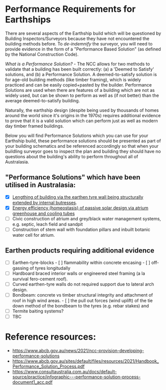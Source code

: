 # Performance Requirements for Earthships

There are several aspects of the Earthship build which will be questioned by Building Inspectors/Surveyors because they have not encountered the building methods before.  To *de-indemnify* the surveyor, you will need to provide evidence in the form of a "Performance Based Solution" (as defined by the National Construction Code).

*What is a Performance Solution?* -  The NCC allows for two methods to validate that a building has been built correctly: (a) a 'Deemed to Satisfy' solutions, and (b) a Performance Solution.  A deemed-to-satisfy solution is for age-old building methods (like timber framing), which is widely practiced and can be easily copied+pasted by the builder.  Performance Solutions are used when there are features of a building which are not as widely used, but can be shown to perform as well as (if not better) than the average deemed-to-satisfy building.

Naturally, the earthship design (despite being used by thousands of homes around the world since it's origins in the 1970s) requires additional evidence to prove that it is a valid solution which can perform just as well as modern day timber framed buildings.  

Below you will find Performance Solutions which you can use for your Earthship build, these performance solutions should be presented as part of your building schematics and be referenced accordingly so that when your buildling surveyor goes to inspect the plan and building they should have no questions about the building's ability to perform throughout all of Australasia.

## "Performance Solutions" which have been utilised in Australasia:

  - [x] [Lengthing of building via the earthen tyre wall being structurally extended by internal butresses](https://github.com/earthsteading/earthship/blob/master/performance-solution_earthen-tyre-wall-butress.md).
  - [x] [Energy efficiency (homeostasis) of passive solar design via atrium greenhouse and cooling tubes](https://github.com/earthsteading/earthship/blob/master/performance-solution_passive-homeostasis.md)
  - [ ] Civic construction of atrium and grey/black water management systems, e.g. septic, leach field and sandpit
  - [ ] Construction of stem wall with foundation pillars and inbuilt botanic water cell for atrium.
 
 ## Earthen products requiring additional evidence
   - [ ] Earthen-tyre-blocks
         - [ ] flammability within concrete encasing
         - [ ] off-gassing of tyres longitudally
   - [ ] Hardboard braced interior walls or engineered steel framing (a la survival fero-cement roof).
   - [ ] Curved earthen-tyre walls do not required support due to lateral arch design.
   - [ ] Bondbeam: concrete vs timber structural integrity and attachment of roof in high wind areas.
         - [ ] the pull out forces (wind uplift) of the tie down method of the bondbeam to the tyres (e.g. rebar stakes) and 
   - [ ] Termite baiting systems?
   - [ ] TBC

# Reference resources:
  * https://www.abcb.gov.au/news/2021/ncc-provision-developing-performance-solutions
  * https://www.abcb.gov.au/sites/default/files/resources/2021/Handbook_Performance_Solution_Process.pdf
  * https://www.consultaustralia.com.au/docs/default-source/practice/infographic---performance-solution-process-document1_acc.pdf
